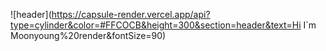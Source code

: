 ![header](https://capsule-render.vercel.app/api?type=cylinder&color=#FFCOCB&height=300&section=header&text=Hi I`m Moonyoung%20render&fontSize=90)
